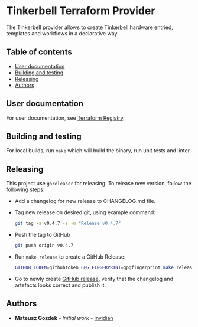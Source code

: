 # Tinkerbell Terraform Provider

The Tinkerbell provider allows to create [Tinkerbell](https://tinkerbell.org/) hardware entried, templates and workflows in a declarative way.

## Table of contents
* [User documentation](#user-documentation)
* [Building and testing](#building-and-testing)
* [Releasing](#releasing)
* [Authors](#authors)

## User documentation

For user documentation, see [Terraform Registry](https://registry.terraform.io/providers/tinkerbell/tinkerbell/latest/docs).

## Building and testing

For local builds, run `make` which will build the binary, run unit tests and linter.

## Releasing

This project use `goreleaser` for releasing. To release new version, follow the following steps:

* Add a changelog for new release to CHANGELOG.md file.

* Tag new release on desired git, using example command:

  ```sh
  git tag -a v0.4.7 -s -m "Release v0.4.7"
  ```

* Push the tag to GitHub
  ```sh
  git push origin v0.4.7
  ```

* Run `make release` to create a GitHub Release:
  ```sh
  GITHUB_TOKEN=githubtoken GPG_FINGERPRINT=gpgfingerprint make release
  ```

* Go to newly create [GitHub release](https://github.com/tinkerbell/terraform-provider-tinkerbell/releases/tag/v0.4.7), verify that the changelog and artefacts looks correct and publish it.

## Authors

* **Mateusz Gozdek** - *Initial work* - [invidian](https://github.com/invidian)
